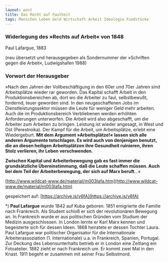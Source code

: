 ```yaml
---
layout: post
title: Das Recht auf Faulheit
tags: Menschen Leben Geld Wirtschaft Arbeit Ideologie Fundstücke
---
```

### Widerlegung des »Rechts auf Arbeit« von 1848
Paul Lafargue, 1883

(neu übersetzt und herausgegeben als Sondernummer der »Schriften gegen die Arbeit«, Ludwigshafen 1988)

### Vorwort der Herausgeber

»Nach den Jahren der Vollbeschäftigung in den 60er und 70er Jahren sind Arbeitsplätze wieder rar geworden. Das Kapital schafft Arbeit in den Produktionsbereichen ab, dort wo die Arbeiter zu faul, selbstbewußt, fordernd, teuer geworden sind. In den neugeschaffenen Jobs im Dienstleistungssektor müssen die Leute für weniger Geld mehr arbeiten. Auch die im Produktionsbereich Verbliebenen werden erhöhten Anforderungen unterworfen. Die Arbeit wird also abgeschafft, um die Arbeiter zum Arbeiten zu bringen. Leistung ist wieder angesagt, in West und Ost (Perestroika). Der Kampf für die Arbeit, um Arbeitsplätze, erlebt eine Wiedergeburt. **Mit dem Argument »Arbeitsplätze!« lassen sich alle anderen Argumente totschlagen. Es wird auch von denjenigen benutzt, die an diesen heiligen Arbeitsplätzen ihre Gesundheit ruinieren, ihren Stolz verlieren, ihr Leben verschwenden.**

**Zwischen Kapital und Arbeiterbewegung gab es fast immer die grundsätzliche Übereinstimmung, daß die Leute schaffen müssen. Auch bei dem Teil der Arbeiterbewegung, der sich auf Marx beruft**...« <!--more-->

[http://www.wildcat-www.de/material/m003lafa.htm](http://www.wildcat-www.de/material/m003lafa.htm)

gespeichert auf: [https://archive.is/v6fA](https://archive.is/v6fA)

*) **Paul Lafargue** wurde 1842 auf Kuba geboren. 1851 emigrierte die Familie nach Frankreich. Als Student schloß er sich der revolutionären Bewegung an. In Frankreich wurde er aus politischen Gründen vom Studium der Medizin ausgeschlossen. In London lernte er Karl Marx kennen und begeisterte sich für dessen Ideen. 1868 heiratete er dessen Tochter Laura. Paul Lafargue war politischer Organisator für die Internationale Arbeiterassoziation (1. Internationale) u.a. in Frankreich, Spanien, Portugal. Zur Deckung des Lebensunterhalts betrieb er in London eine Zeitlang ein Fotoatelier. 1882 zieht er nach Frankreich um. Er kommt zwei Mal in den Knast. 1911 begeht er zusammen mit seiner Frau Selbstmord.
